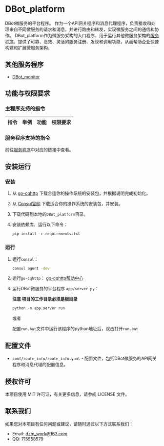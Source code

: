 # DBot_platform

DBot微服务的平台程序。
作为一个API网关程序和消息代理程序，负责接收和处理来自不同微服务的请求和消息，并进行路由和转发，实现微服务之间的通信和协作。
DBot_platform作为微服务架构的入口程序，用于运行其他微服务架构的[服务程序](README.md#其他服务程序)，提供了可靠、高效、灵活的服务注册、发现和调用功能，从而帮助企业快速构建和扩展微服务架构。

## 其他服务程序

- [DBot_monitor](https://github.com/dzming-git/DBot_monitor)

## 功能与权限要求

### 主程序支持的指令

| 指令               | 举例             | 功能                                   | 权限要求 |
| ------------------ | ---------------- | -------------------------------------- | -------- |

### 服务程序支持的指令

前往[服务程序](README.md#服务程序)中对应的链接中查看。

## 安装运行

### 安装

1. 从 [go-cqhttp](https://docs.go-cqhttp.org/guide/quick_start.html) 下载合适你的操作系统的安装包，并根据说明完成初始化。
   
2. 从 [Consul官网](https://www.consul.io/downloads.html) 下载适合你的操作系统的安装包，并安装。

3. 下载代码到本地的`DBot_platform`目录。

4. 安装依赖库，运行以下命令：

   ``` python
   pip install -r requirements.txt
   ```

### 运行

1. 运行`consul`：

   ``` bash
   consul agent -dev
   ```

2. 运行`go-cqhttp`：
   [go-cqhttp帮助中心](https://docs.go-cqhttp.org/guide/quick_start.html#%E4%BD%BF%E7%94%A8)
   

3. 运行DBot微服务的平台程序 `app/server.py`：
   
   **注意 项目的工作目录必须是根目录**

   ``` python
   python -m app.server run
   ```
   或者
   
   配置`run.bat`文件中运行该程序的python地址后，双击打开`run.bat`

## 配置文件

- `conf/route_info/route_info.yaml` - 配置文件，包括DBot微服务的API网关程序和消息代理的配置信息。

## 授权许可

本项目使用 MIT 许可证，有关更多信息，请参阅 LICENSE 文件。

## 联系我们

如果您对本项目有任何问题或建议，请随时通过以下方式联系我们：

- Email: dzm_work@163.com
- QQ: 715558579
